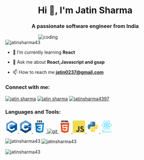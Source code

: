 <h1 align="center">Hi 👋, I'm Jatin Sharma</h1>
<h3 align="center">A passionate software engineer from India</h3>
<img align="right" alt="coding" width="400px" src="![image](https://github.com/user-attachments/assets/a4a1b8ee-9d52-48dd-adb6-2fbc5f327dab)
">
<p align="left"> <img src="https://komarev.com/ghpvc/?username=jatinsharma43&label=Profile%20views&color=0e75b6&style=flat" alt="jatinsharma43" /> </p>

- 🌱 I’m currently learning **React**

- 💬 Ask me about **React,Javascript and gsap**

- 📫 How to reach me **jatin0237@gmail.com**

<h3 align="left">Connect with me:</h3>
<p align="left">
<a href="https://linkedin.com/in/jatin sharma" target="blank"><img align="center" src="https://raw.githubusercontent.com/rahuldkjain/github-profile-readme-generator/master/src/images/icons/Social/linked-in-alt.svg" alt="jatin sharma" height="30" width="40" /></a>
<a href="https://fb.com/jatin sharma" target="blank"><img align="center" src="https://raw.githubusercontent.com/rahuldkjain/github-profile-readme-generator/master/src/images/icons/Social/facebook.svg" alt="jatin sharma" height="30" width="40" /></a>
<a href="https://instagram.com/jatinsharma4397" target="blank"><img align="center" src="https://raw.githubusercontent.com/rahuldkjain/github-profile-readme-generator/master/src/images/icons/Social/instagram.svg" alt="jatinsharma4397" height="30" width="40" /></a>
</p>

<h3 align="left">Languages and Tools:</h3>
<p align="left"> <a href="https://www.cprogramming.com/" target="_blank" rel="noreferrer"> <img src="https://raw.githubusercontent.com/devicons/devicon/master/icons/c/c-original.svg" alt="c" width="40" height="40"/> </a> <a href="https://www.w3schools.com/cpp/" target="_blank" rel="noreferrer"> <img src="https://raw.githubusercontent.com/devicons/devicon/master/icons/cplusplus/cplusplus-original.svg" alt="cplusplus" width="40" height="40"/> </a> <a href="https://www.w3schools.com/css/" target="_blank" rel="noreferrer"> <img src="https://raw.githubusercontent.com/devicons/devicon/master/icons/css3/css3-original-wordmark.svg" alt="css3" width="40" height="40"/> </a> <a href="https://git-scm.com/" target="_blank" rel="noreferrer"> <img src="https://www.vectorlogo.zone/logos/git-scm/git-scm-icon.svg" alt="git" width="40" height="40"/> </a> <a href="https://www.w3.org/html/" target="_blank" rel="noreferrer"> <img src="https://raw.githubusercontent.com/devicons/devicon/master/icons/html5/html5-original-wordmark.svg" alt="html5" width="40" height="40"/> </a> <a href="https://developer.mozilla.org/en-US/docs/Web/JavaScript" target="_blank" rel="noreferrer"> <img src="https://raw.githubusercontent.com/devicons/devicon/master/icons/javascript/javascript-original.svg" alt="javascript" width="40" height="40"/> </a> <a href="https://www.python.org" target="_blank" rel="noreferrer"> <img src="https://raw.githubusercontent.com/devicons/devicon/master/icons/python/python-original.svg" alt="python" width="40" height="40"/> </a> <a href="https://reactjs.org/" target="_blank" rel="noreferrer"> <img src="https://raw.githubusercontent.com/devicons/devicon/master/icons/react/react-original-wordmark.svg" alt="react" width="40" height="40"/> </a> </p>

<p><img align="left" src="https://github-readme-stats.vercel.app/api/top-langs?username=jatinsharma43&show_icons=true&locale=en&layout=compact" alt="jatinsharma43" /></p>

<p>&nbsp;<img align="center" src="https://github-readme-stats.vercel.app/api?username=jatinsharma43&show_icons=true&locale=en" alt="jatinsharma43" /></p>

<p><img align="center" src="https://github-readme-streak-stats.herokuapp.com/?user=jatinsharma43&" alt="jatinsharma43" /></p>

